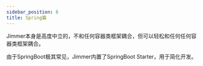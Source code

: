 ```yaml
---
sidebar_position: 6
title: Spring篇
---
```


Jimmer本身是高度中立的，不和任何容器类框架耦合，但可以轻松和任何任何容器类框架耦合。

由于SpringBoot极其常见，Jimmer内置了SpringBoot Starter，用于简化开发。